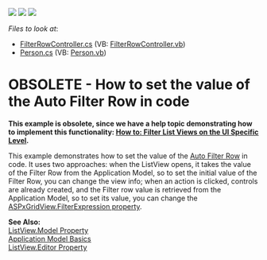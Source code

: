 <!-- default badges list -->
![](https://img.shields.io/endpoint?url=https://codecentral.devexpress.com/api/v1/VersionRange/134076112/10.1.4%2B)
[![](https://img.shields.io/badge/Open_in_DevExpress_Support_Center-FF7200?style=flat-square&logo=DevExpress&logoColor=white)](https://supportcenter.devexpress.com/ticket/details/E1147)
[![](https://img.shields.io/badge/📖_How_to_use_DevExpress_Examples-e9f6fc?style=flat-square)](https://docs.devexpress.com/GeneralInformation/403183)
<!-- default badges end -->
<!-- default file list -->
*Files to look at*:

* [FilterRowController.cs](./CS/WebSample.Module.Web/FilterRowController.cs) (VB: [FilterRowController.vb](./VB/WebSample.Module.Web/FilterRowController.vb))
* [Person.cs](./CS/WebSample.Module/Person.cs) (VB: [Person.vb](./VB/WebSample.Module/Person.vb))
<!-- default file list end -->
# OBSOLETE - How to set the value of the Auto Filter Row in code


<p><strong>This ex</strong><strong>ample is obsolete</strong><strong>, </strong><strong>s</strong><strong>ince </strong><strong>we have a help t</strong><strong>opic demonstrati</strong><strong>ng ho</strong><strong>w to implem</strong><strong>ent this functional</strong><strong>ity: </strong><a href="http://documentation.devexpress.com/#Xaf/CustomDocument2652"><strong><u>How to: Filter List Views on the UI Specific Level</u></strong></a><strong>.</strong></p><p>This example demonstrates how to set the value of the <a href="http://documentation.devexpress.com/#AspNet/CustomDocument3684"><u>Auto Filter Row</u></a> in code. It uses two approaches: when the ListView opens, it takes the value of the Filter Row from the Application Model, so to set the initial value of the Filter Row, you can change the view info; when an action is clicked, controls are already created, and the Filter row value is retrieved from the Application Model, so to set its value, you can change the <a href="http://documentation.devexpress.com/#AspNet/DevExpressWebASPxGridViewASPxGridView_FilterExpressiontopic"><u>ASPxGridView.FilterExpression property</u></a>.</p><p><strong>See Also:</strong><br />
<a href="http://documentation.devexpress.com/#Xaf/DevExpressExpressAppListView_Modeltopic"><u>ListView.Model Property</u></a><br />
<a href="http://documentation.devexpress.com/#Xaf/CustomDocument2580"><u>Application Model Basics</u></a><br />
<a href="http://documentation.devexpress.com/#Xaf/DevExpressExpressAppListView_Editortopic"><u>ListView.Editor Property</u></a></p>

<br/>



